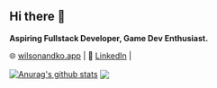 ## Hi there 👋

**Aspiring Fullstack Developer, Game Dev Enthusiast.**

🌐 [wilsonandko.app](https://wilsonandko.vercel.app) | 
🔗 [LinkedIn](https://www.linkedin.com/in/wilson-ko) | 

<a href="https://github.com/anuraghazra/github-readme-stats"><img align="center" src="https://github-readme-stats-jet-three.vercel.app/api?username=Carbine28&show_icons=true&include_all_commits=true&theme=buefy&hide_border=true" alt="Anurag's github stats" /></a>  <a href="https://github.com/anuraghazra/github-readme-stats"><img align="center" src="https://github-readme-stats-jet-three.vercel.app/api/top-langs/?username=Carbine28&layout=compact&theme=buefy&hide_border=true" /></a> 
